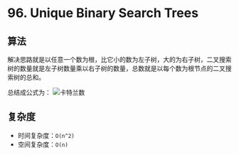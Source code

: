 # 96. Unique Binary Search Trees
## 算法
解决思路就是以任意一个数为根，比它小的数为左子树，大的为右子树，二叉搜索树的数量就是左子树数量乘以右子树的数量，总数就是以每个数为根节点的二叉搜索树的总和。

总结成公式为：
![卡特兰数](http://junzhepanblog.qiniudn.com/unique-binary-search-trees/catalan.png)

## 复杂度
- 时间复杂度：`O(n^2)`
- 空间复杂度：`O(n)`
